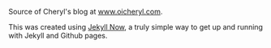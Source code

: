Source of Cheryl's blog at www.oicheryl.com.

This was created using [Jekyll Now](https://www.smashingmagazine.com/2014/08/build-blog-jekyll-github-pages/), a truly simple way to get up and running with Jekyll and Github pages.
